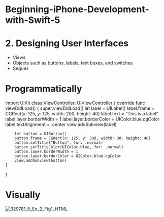 # Beginning-iPhone-Development-with-Swift-5


# 2. Designing User Interfaces


- Views
- Objects such as buttons, labels, text boxes, and switches
- Segues


# Programmatically

import UIKit
class ViewController: UIViewController {
    override func viewDidLoad() {
        super.viewDidLoad()
        let label = UILabel()
        label.frame = CGRect(x: 125, y: 125, width: 200, height: 40)
        label.text = "This is a label"
        label.layer.borderWidth = 1
        label.layer.borderColor = UIColor.blue.cgColor
        label.textAlignment = .center
        view.addSubview(label)
        
        let button = UIButton()
        button.frame = CGRect(x: 125, y: 300, width: 80, height: 40)
        button.setTitle("Button", for: .normal)
        button.setTitleColor(UIColor.blue, for: .normal)
        button.layer.borderWidth = 1
        button.layer.borderColor = UIColor.blue.cgColor
        view.addSubview(button)
    }
}

# Visually

![329781_5_En_2_Fig1_HTML](https://user-images.githubusercontent.com/72447691/183061287-a10e333c-bfdc-464b-835f-c82606e4584a.jpg)



